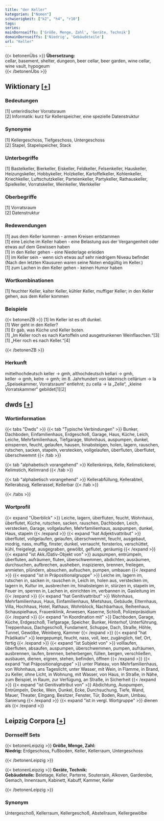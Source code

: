 ```yaml
---
title: "der Keller"
kategorien: ["Nomen"]
schwierigkeit: ["k2", "h4", "r10"]
tags:
series:
mainDornseiffs: ['Größe, Menge, Zahl', 'Geräte, Technik']
domainDornseiffs: ['Niedrig', 'Gebäudeteile']
url: "Keller"
---
```


{{< betonenÜbs >}}
**Übersetzung:**  
cellar, basement, shelter, dungeon, beer cellar, beer garden, wine cellar, wine vault, hypogeum  
{{< /betonenÜbs >}}

## Wiktionary [[+](https://de.wiktionary.org/wiki/Keller)]

### Bedeutungen
[1] unterirdischer Vorratsraum  
[2] Informatik: kurz für Kellerspeicher, eine spezielle Datenstruktur  

### Synonyme
[1] Kellergeschoss, Tiefgeschoss, Untergeschoss  
[2] Stapel, Stapelspeicher, Stack  

### Unterbegriffe
[1] Bastelkeller, Bierkeller, Eiskeller, Feldkeller, Felsenkeller, Hauskeller, Heizungskeller, Hobbykeller, Holzkeller, Kartoffelkeller, Kohlenkeller, Kriechkeller, Luftschutzkeller, Parteienkeller, Partykeller, Rathauskeller, Spielkeller, Vorratskeller, Weinkeller, Werkkeller  

### Oberbegriffe
[1] Vorratsraum  
[2] Datenstruktur  

### Redewendungen
[1] aus dem Keller kommen - armen Kreisen entstammen  
[1] eine Leiche im Keller haben - eine Belastung aus der Vergangenheit oder etwas auf dem Gewissen haben  
[1] in den Keller gehen - eine Niederlage erleiden  
[1] im Keller sein - wenn sich etwas auf sehr niedrigem Niveau befindet (Nach den letzten Klausuren waren seine Noten endgültig im Keller.)  
[1] zum Lachen in den Keller gehen - keinen Humor haben  

### Wortkombinationen
[1] feuchter Keller, kalter Keller, kühler Keller, muffiger Keller; in den Keller gehen, aus dem Keller kommen  

### Beispiele
{{< betonenZB >}}
[1] Im Keller ist es oft dunkel.  
[1] Wer geht in den Keller?  
[1] Er gab, was Küche und Keller boten.  
[1] „Im Keller roch es nach Kartoffeln und ausgetrunkenen Weinflaschen.“[3]  
[1] „Hier roch es nach Keller.“[4]  

{{< /betonenZB >}}
### Herkunft
mittelhochdeutsch keller → gmh, althochdeutsch kellari → gmh, keller → gmh, kelre → gmh; im 8. Jahrhundert von lateinisch cellārium → la „Speisekammer, Vorratsraum“ entlehnt; zu cella → la „Zelle“, „kleine Vorratskammer“ gebildet[1][2]  



## dwds [[+](https://www.dwds.de/wb/Keller)]

### Wortinformation
{{< tabs "Dwds" >}}
{{< tab "Typische Verbindungen" >}}
Bunker, Dachboden, Einfamilienhaus, Erdgeschoß, Garage, Haus, Küche, Leich, Leiche, Mehrfamilienhaus, Tiefgarage, Wohnhaus, auspumpen, dunkel, einsperren, feucht, gelaufen, hausen, hinabsteigen, holen, lagern, rauschen, rutschen, sacken, stapeln, verstecken, vollgelaufen, überfluten, überflutet, überschwemmt
{{< /tab >}}

{{< tab "alphabetisch vorangehend" >}}
Kellenknirps, Kelle, Kelimstickerei, Kelimstich, Kelimrand
{{< /tab >}}

{{< tab "alphabetisch vorangehend" >}}
Kellerabfüllung, Kellerabteil, Kellerabzug, Kellerassel, Kellerbar
{{< /tab >}}

{{< /tabs >}}

### Wortprofil
{{< expand "Überblick" >}} Leiche, lagern, überfluten, feucht, Wohnhaus, überflutet, Küche, rutschen, sacken, rauschen, Dachboden, Leich, verstecken, Garage, vollgelaufen, Mehrfamilienhaus, auspumpen, dunkel, Haus, stapeln {{< /expand >}}
{{< expand "hat Adjektivattribut" >}} überflutet, vollgelaufen, gelaufen, überschwemmt, feucht, ausgebaut, modrig, nass, muffig, finster, dunkel, verraucht, fensterlos, verschüttet, kühl, freigelegt, ausgegraben, gewölbt, geflutet, geräumig {{< /expand >}}
{{< expand "ist Akk./Dativ-Objekt von" >}} auspumpen, entrümpeln, überfluten, aufräumen, fluten, überschwemmen, abdichten, ausräumen, durchsuchen, aufbrechen, ausheben, inspizieren, brennen, freilegen, anmieten, plündern, absuchen, aufsuchen, pumpen, umbauen {{< /expand >}}
{{< expand "ist in Präpositionalgruppe" >}} Leiche im, lagern im, rutschen in, sacken in, rauschen in, Leich im, holen aus, verstecken im, lagern in, Kultur im, ausbrechen im, hinabsteigen in, stürzen in, stapeln im, Feuer im, sperren in, Lachen in, einrichten im, verbannen in, Gasleitung im {{< /expand >}}
{{< expand "hat Genitivattribut" >}} Wohnhaus, Mehrfamilienhaus, Haus, Einfamilienhaus, Mietshaus, Gebäude, Elternhaus, Villa, Hochhaus, Hotel, Rathaus, Wohnblock, Nachbarhaus, Reihenhaus, Schauspielhaus, Frauenklinik, Anwesen, Kaserne, Schloß, Polizeipräsidium {{< /expand >}}
{{< expand "in Koordination mit" >}} Dachboden, Garage, Küche, Erdgeschoß, Tiefgarage, Speicher, Bunker, Hinterhof, Unterführung, Treppenhaus, Dachgeschoß, Fundament, Schuppe, Dach, Straße, Höhle, Tunnel, Gewölbe, Weinberg, Kammer {{< /expand >}}
{{< expand "hat Prädikativ" >}} leergepumpt, feucht, nass, voll, leer, zugänglich, tief, Ort, fertig {{< /expand >}}
{{< expand "ist Subjekt von" >}} volllaufen, überfluten, absaufen, auspumpen, überschwemmen, pumpen, aufräumen, ausbrennen, laufen, brennen, beherbergen, füllen, bergen, verschließen, ausbauen, dienen, eignen, stehen, befinden, öffnen {{< /expand >}}
{{< expand "hat Präpositionalgruppe" >}} unter Plateau, von Mehrfamilienhaus, von Wohnhaus, ans Tageslicht, unter Wasser, mit Wein, in Flamme, in Brand, zu Keller, ohne Licht, in Wohnung, mit Wasser, von Haus, in Straße, in Nähe, zum Beispiel, in Raum, zur Verfügung, an Straße, in Sicherheit {{< /expand >}}
{{< expand "ist Genitivattribut von" >}} Abdichtung, Auspumpen, Entrümpeln, Decke, Wein, Dunkel, Ecke, Durchsuchung, Tiefe, Wand, Mauer, Theater, Eingang, Besitzer, Fenster, Tür, Boden, Raum, Umbau, Sanierung {{< /expand >}}
{{< expand "ist in vergl. Wortgruppe" >}} dienen als {{< /expand >}}

## Leipzig Corpora [[+](https://corpora.uni-leipzig.de/en/res?word=Keller&corpusId=deu_newscrawl-public_2018)]

### Dornseiff Sets
{{< betonenLeipzig >}}
**Größe, Menge, Zahl:**  
**Niedrig:** Erdgeschoss, Fußboden, Keller, Kellerraum, Untergeschoss  

{{< /betonenLeipzig >}}


{{< betonenLeipzig >}}
**Geräte, Technik:**  
**Gebäudeteile:** Beletage, Keller, Parterre, Souterrain, Alkoven, Garderobe, Gemach, Innenraum, Kabinett, Kabuff, Kammer, Keller  

{{< /betonenLeipzig >}}

### Synonym
Untergeschoß, Kellerraum, Kellergeschoß, Abstellraum, Kellergewölbe

